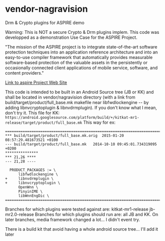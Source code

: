 vendor-nagravision
==================

Drm &amp; Crypto plugins for ASPIRE demo

Warning: This is NOT a secure Crypto & Drm plugins implem. 
This code was developped as a demonstration Use Case for the ASPIRE Project.

"The mission of the ASPIRE project is to integrate state-of-the-art software protection techniques into an application reference architecture and into an easy-to-use compiler framework that automatically provides measurable software-based protection of the valuable assets in the persistently or occasionally connected client applications of mobile service, software, and content providers."

[Link to aspire Project Web Site](https://aspire-fp7.eu/)

This code is intended to be built in an Android Source tree (JB or KK) and shall be located in vendor/nagravision directory (with a link from build/target/product/full_base.mk makefile near libfwdlockengine -- by adding libnvcryptoplugin & libnvdrmplugin). If you don't know what I mean, don't try it. 
This file for KK: `https://android.googlesource.com/platform/build/+/kitkat-mr1-release/target/product/full_base.mk`
This way for ex:

```
========================================================================================
*** build/target/product/full_base.mk.orig	2015-01-20 08:57:29.481673521 +0100
--- build/target/product/full_base.mk	2014-10-10 09:45:01.734319095 +0200
***************
*** 21,26 ****
--- 21,28 ----
  
  PRODUCT_PACKAGES := \
      libfwdlockengine \
+     libnvdrmplugin \
+     libnvcryptoplugin \
      OpenWnn \
      PinyinIME \
      libWnnEngDic \
========================================================================================
```

Branches for which plugins were tested against are: kitkat-mr1-release jb-mr2.0-release
Branches for which plugins should run are: all JB and KK.
On later branches, media framework changed a lot... I didn't event try.

There is a build kit that avoid having a whole android source tree... I'll add it later
